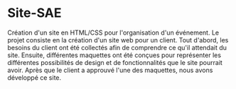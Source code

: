 # Site-SAE
Création d'un site en HTML/CSS pour l'organisation d'un événement.
Le projet consiste en la création d'un site web pour un client. 
Tout d'abord, les besoins du client ont été collectés afin de comprendre ce qu'il attendait du site. 
Ensuite, différentes maquettes ont été conçues pour représenter les différentes possibilités de design et de fonctionnalités que le site pourrait avoir.
Après que le client a approuvé l'une des maquettes, nous avons développé ce site.
